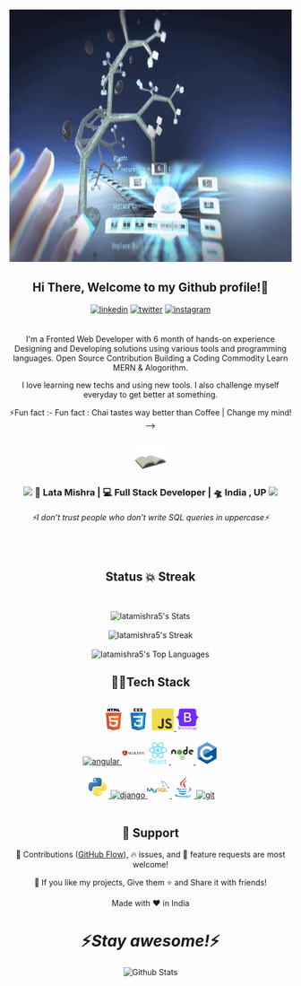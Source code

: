 <div align="center">
  
<h3 align="center"><img src ="https://github.com/latamishra5/latamishra5/blob/main/Rr20.gif" alt="latamishra5" width="1000" height="450"</h3>
<h2>Hi There, Welcome to my Github profile!👋</h2>
<a href="https://www.linkedin.com/in/latamishra5/" target="_blank">
<img src=https://img.shields.io/badge/linkedin-%2300acee.svg?color=405DE6&style=for-the-badge&logo=linkedin&logoColor=white alt=linkedin style="margin-bottom: 5px;" /></a>
<a href="https://twitter.com/latamishra_5" target="_blank">
<img src=https://img.shields.io/badge/twitter-%2300acee.svg?color=1DA1F2&style=for-the-badge&logo=twitter&logoColor=white alt=twitter style="margin-bottom: 5px;"/></a>
<a href="https://instagram.com/latamishra_5" target="_blank">
<img src=https://img.shields.io/badge/instagram-%ff5851db.svg?color=C13584&style=for-the-badge&logo=instagram&logoColor=white alt=instagram style="margin-bottom: 5px;" /></a>
</div>

<div align="center">
<br/>
<p>I'm a Fronted Web Developer with 6 month of hands-on experience Designing and Developing solutions using various tools and programming languages. Open Source Contribution Building a Coding Commodity Learn MERN & Alogorithm.<p/> <p>I love learning new techs and using new tools. I also challenge myself everyday to get better at something.</p>
<p>⚡Fun fact :-  Fun fact : Chai tastes way better than Coffee | Change my mind! --> </p>
<div/>
  
<div align="center">
   <h3 align="center"><img src="https://github.com/latamishra5/latamishra5/blob/main/Ybin.gif" alt="latamishra5 width=50" height="50"></h3>
<h3><img src="https://media.giphy.com/media/WUlplcMpOCEmTGBtBW/giphy.gif" width="30"> 🙎 Lata Mishra | 💻 Full Stack Developer | 🛸 India , UP <img src="https://media.giphy.com/media/WUlplcMpOCEmTGBtBW/giphy.gif" width="30"></h3>
<h6><i>⚡️I don’t trust people who don’t write SQL queries in uppercase⚡️</i></h6>
  </div>
 <br>
<div align="center">
  
  ## Status 💥 Streak

<br/>
  
![latamishra5's Stats](https://github-readme-stats.vercel.app/api?username=latamishra5&theme=default&show_icons=true&hide_border=false&count_private=true) 
<br/>
<br/>
![latamishra5's Streak](https://github-readme-streak-stats.herokuapp.com/?user=latamishra5&theme=default&hide_border=false)
<br/>
<br/>
![latamishra5's Top Languages](https://github-readme-stats.vercel.app/api/top-langs/?username=latamishra5&theme=default&show_icons=true&hide_border=false&layout=compact)
 
</div>
  
 <div align="center">

## 👩‍💻Tech Stack

<br/>

<a margin="10" href="https://www.w3.org/html/" target="_blank" rel="noreferrer"> 
<img src="https://raw.githubusercontent.com/devicons/devicon/master/icons/html5/html5-original-wordmark.svg" alt="html5" width="40" height="40"/></a>
<a margin="10" href="https://www.w3.org/css/" target="_blank" rel="noreferrer"> 
<img src="https://raw.githubusercontent.com/devicons/devicon/master/icons/css3/css3-original-wordmark.svg" alt="css3" width="40" height="40"/></a> 
<a margin="10" href="https://developer.mozilla.org/en-US/docs/Web/JavaScript" target="_blank" rel="noreferrer"> 
<img src="https://raw.githubusercontent.com/devicons/devicon/master/icons/javascript/javascript-original.svg" alt="javascript" width="40" height="40"/> </a>
<a margin="10" href="https://getbootstrap.com" target="_blank" rel="noreferrer"> 
<img src="https://raw.githubusercontent.com/devicons/devicon/master/icons/bootstrap/bootstrap-plain-wordmark.svg" alt="bootstrap" width="40" height="40"/><a/>
<br/>
<br/>
<palign="left"> <a href="https://angular.io" target="_blank" rel="noreferrer">
<img src="https://angular.io/assets/images/logos/angular/angular.svg"alt="angular" width="40" height="40"/> </a> 
<a margin="10" href="https://angular.io" target="_blank" rel="noreferrer"> 
<img src="https://raw.githubusercontent.com/devicons/devicon/master/icons/angularjs/angularjs-original-wordmark.svg" alt="angularjs" width="40" height="40"/></a>
<a margin="10" href="https://reactjs.org/" target="_blank" rel="noreferrer"> 
<img src="https://raw.githubusercontent.com/devicons/devicon/master/icons/react/react-original-wordmark.svg" alt="react" width="40" height="40"/> </a>
<a margin="10" href="https://nodejs.org" target="_blank" rel="noreferrer"> 
<img src="https://raw.githubusercontent.com/devicons/devicon/master/icons/nodejs/nodejs-original-wordmark.svg" alt="nodejs" width="40" height="40"/> </a>
<a margin="10" href="https://www.cprogramming.com/" target="_blank" rel="noreferrer"> 
<img src="https://raw.githubusercontent.com/devicons/devicon/master/icons/c/c-original.svg" alt="c" width="40" height="40"/> </a> 
<br/>
<br/>
<a margin="10" href="https://www.python.org" target="_blank" rel="noreferrer">
<img src="https://raw.githubusercontent.com/devicons/devicon/master/icons/python/python-original.svg" alt="python" width="40" height="40"/> </a> 
<a margin="10" href="https://www.django.org" target="_blank" rel="noreferrer">
<img src="https://cdn.worldvectorlogo.com/logos/django.svg" alt="django" width="40" height="40"/> </a>
<a margin="10" href="https://www.mysql.com/" target="_blank" rel="noreferrer"> 
<img src="https://raw.githubusercontent.com/devicons/devicon/master/icons/mysql/mysql-original-wordmark.svg" alt="mysql" width="40" height="40"/> </a>
<a margin="10" href="https://www.java.com" target="_blank" rel="noreferrer"> 
<img src="https://raw.githubusercontent.com/devicons/devicon/master/icons/java/java-original.svg" alt="java" width="40" height="40"/> </a>
<a margin="10" href="https://git-scm.com/" target="_blank" rel="noreferrer"> 
<img src="https://www.vectorlogo.zone/logos/git-scm/git-scm-icon.svg" alt="git" width="40" height="40"/> </a>
<div/>
 <br/>
<h2 align="center">🤝 Support</h2>
<p align="center">🎀 Contributions (<a href="https://guides.github.com/introduction/flow" title="GitHub flow">GitHub Flow</a>), 🔥 issues, and 🥮 feature requests are most welcome!</p>
<p align="center">💙 If you like my projects, Give them ⭐ and Share it with friends!</p>
</p>
<p align="center">Made with ❤️ in India</p>
<h1 align='center'>⚡️<i>Stay awesome!</i>⚡️</h1>
<p align="center">
        <img src="https://raw.githubusercontent.com/mayhemantt/mayhemantt/Update/svg/Bottom.svg" alt="Github Stats" />
</p>
  
  

 
